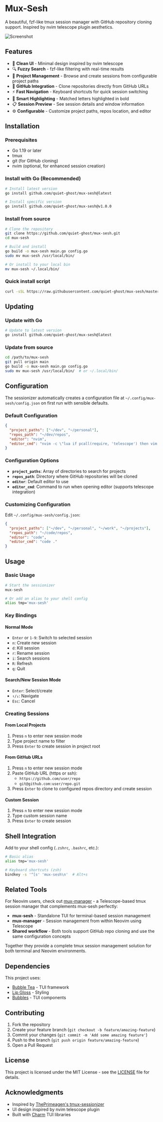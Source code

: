 # Mux-Sesh

A beautiful, fzf-like tmux session manager with GitHub repository cloning support. Inspired by nvim telescope plugin aesthetics.

![Screenshot](screenshot.png)

## Features

- 🎨 **Clean UI** - Minimal design inspired by nvim telescope
- 🔍 **Fuzzy Search** - fzf-like filtering with real-time results
- 📁 **Project Management** - Browse and create sessions from configurable project paths
- 🐙 **GitHub Integration** - Clone repositories directly from GitHub URLs
- ⚡ **Fast Navigation** - Keyboard shortcuts for quick session switching
- 🎯 **Smart Highlighting** - Matched letters highlighted in bold
- 📋 **Session Preview** - See session details and window information
- ⚙️ **Configurable** - Customize project paths, repos location, and editor

## Installation

### Prerequisites

- Go 1.19 or later
- tmux
- git (for GitHub cloning)
- nvim (optional, for enhanced session creation)

### Install with Go (Recommended)

```bash
# Install latest version
go install github.com/quiet-ghost/mux-sesh@latest

# Install specific version
go install github.com/quiet-ghost/mux-sesh@v1.0.0
```

### Install from source

```bash
# Clone the repository
git clone https://github.com/quiet-ghost/mux-sesh.git
cd mux-sesh

# Build and install
go build -o mux-sesh main.go config.go
sudo mv mux-sesh /usr/local/bin/

# Or install to your local bin
mv mux-sesh ~/.local/bin/
```

### Quick install script

```bash
curl -sSL https://raw.githubusercontent.com/quiet-ghost/mux-sesh/master/install.sh | bash
```

## Updating

### Update with Go

```bash
# Update to latest version
go install github.com/quiet-ghost/mux-sesh@latest
```

### Update from source

```bash
cd /path/to/mux-sesh
git pull origin main
go build -o mux-sesh main.go config.go
sudo mv mux-sesh /usr/local/bin/  # or ~/.local/bin/
```

## Configuration

The sessionizer automatically creates a configuration file at `~/.config/mux-sesh/config.json` on first run with sensible defaults.

### Default Configuration

```json
{
  "project_paths": ["~/dev", "~/personal"],
  "repos_path": "~/dev/repos",
  "editor": "nvim",
  "editor_cmd": "nvim -c \"lua if pcall(require, 'telescope') then vim.cmd('Telescope find_files') end\""
}
```

### Configuration Options

- **`project_paths`**: Array of directories to search for projects
- **`repos_path`**: Directory where GitHub repositories will be cloned
- **`editor`**: Default editor to use
- **`editor_cmd`**: Command to run when opening editor (supports telescope integration)

### Customizing Configuration

Edit `~/.config/mux-sesh/config.json`:

```json
{
  "project_paths": ["~/dev", "~/personal", "~/work", "~/projects"],
  "repos_path": "~/code/repos",
  "editor": "code",
  "editor_cmd": "code ."
}
```

## Usage

### Basic Usage

```bash
# Start the sessionizer
mux-sesh

# Or add an alias to your shell config
alias tmp='mux-sesh'
```

### Key Bindings

#### Normal Mode

- `Enter` or `1-9`: Switch to selected session
- `n`: Create new session
- `d`: Kill session
- `r`: Rename session
- `i`: Search sessions
- `R`: Refresh
- `q`: Quit

#### Search/New Session Mode

- `Enter`: Select/create
- `↑/↓`: Navigate
- `Esc`: Cancel

### Creating Sessions

#### From Local Projects

1. Press `n` to enter new session mode
2. Type project name to filter
3. Press `Enter` to create session in project root

#### From GitHub URLs

1. Press `n` to enter new session mode
2. Paste GitHub URL (https or ssh):
   - `https://github.com/user/repo`
   - `git@github.com:user/repo.git`
3. Press `Enter` to clone to configured repos directory and create session

#### Custom Session

1. Press `n` to enter new session mode
2. Type custom session name
3. Press `Enter` to create session

## Shell Integration

Add to your shell config (`.zshrc`, `.bashrc`, etc.):

```bash
# Basic alias
alias tmp='mux-sesh'

# Keyboard shortcuts (zsh)
bindkey -s '^[s' 'mux-sesh\n'  # Alt+s
```

## Related Tools

For Neovim users, check out [mux-manager](https://github.com/quiet-ghost/mux-manager) - a Telescope-based tmux session manager that complements mux-sesh perfectly:

- **mux-sesh** - Standalone TUI for terminal-based session management
- **mux-manager** - Session management from within Neovim using Telescope
- **Shared workflow** - Both tools support GitHub repo cloning and use the same configuration concepts

Together they provide a complete tmux session management solution for both terminal and Neovim environments.

## Dependencies

This project uses:

- [Bubble Tea](https://github.com/charmbracelet/bubbletea) - TUI framework
- [Lip Gloss](https://github.com/charmbracelet/lipgloss) - Styling
- [Bubbles](https://github.com/charmbracelet/bubbles) - TUI components

## Contributing

1. Fork the repository
2. Create your feature branch (`git checkout -b feature/amazing-feature`)
3. Commit your changes (`git commit -m 'Add some amazing feature'`)
4. Push to the branch (`git push origin feature/amazing-feature`)
5. Open a Pull Request

## License

This project is licensed under the MIT License - see the [LICENSE](LICENSE) file for details.

## Acknowledgments

- Inspired by [ThePrimeagen's tmux-sessionizer](https://github.com/ThePrimeagen/.dotfiles/blob/master/bin/.local/scripts/tmux-sessionizer)
- UI design inspired by nvim telescope plugin
- Built with [Charm](https://charm.sh/) TUI libraries
